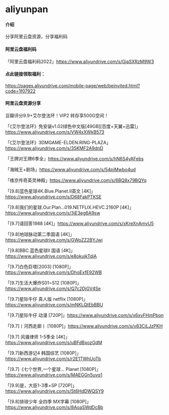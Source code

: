 # aliyunpan

#### 介绍
分享阿里云盘资源，分享福利码

#### 阿里云盘福利码
「阿里云盘福利码2022」https://www.aliyundrive.com/s/GjaSXRzM9W3

#### 点此链接领取福利：
https://pages.aliyundrive.com/mobile-page/web/beinvited.html?code=1f07922



#### 阿里云盘资源分享

 豆瓣评分9.9+艾尔登法环！VIP2 转存享500G空间！

「《艾尔登法环》免安装v1.02绿色中文版[49GB][百度+天翼+迅雷]」https://www.aliyundrive.com/s/VW4xXWkB573  <br/>

「《艾尔登法环》3DMGAME-ELDEN.RING-PLAZA」https://www.aliyundrive.com/s/35KMF2A9dnD  <br/>

「王牌对王牌6季全」https://www.aliyundrive.com/s/hN6S4yAFebs  <br/>

「海贼王+剧场」https://www.aliyundrive.com/s/54piMwbo4ud

「维京传奇英灵神殿」https://www.aliyundrive.com/s/6BQ8x79BQYq

「[9.8]蓝色星球4K.Blue.Planet.II英文 [4K]」https://www.aliyundrive.com/s/D68FakPTKSE

「[9.8]我们的星球.Our.Plan...019.NETFLIX.HEVC.2160P  [4K]」https://www.aliyundrive.com/s/3jE3eg6A9sw

「[9.7]请回答1988  [4K]」https://www.aliyundrive.com/s/xKreXnAmvU5

「[9.8]地球脉动第二季国语  [4K]」https://www.aliyundrive.com/s/GWoZZ2BYJwi

「[9.8]BBC.蓝色星球Ⅱ 国语  [4K]」https://www.aliyundrive.com/s/e8okujkTdjA

「[9.7]白色巨塔[2003]  [1080P]」https://www.aliyundrive.com/s/DhoExfE92WB

「[9.7]生活大爆炸S01~S12  [1080P]」https://www.aliyundrive.com/s/Q7c2DjGV4Se

「[9.7]星际牛仔 真人版 netflix [1080P]」https://www.aliyundrive.com/s/mNKLQtEbBBU

「[9.7]星际牛仔 动漫  [720P]」https://www.aliyundrive.com/s/x6xvFHmPbon

「[9.7]丨河西走廊丨 [1080P]」https://www.aliyundrive.com/s/v83CiLJzPKH

「[9.7] 风骚律师  1-5季全  [4K]」https://www.aliyundrive.com/s/uBFdBxozGdM

「[9.7]新西游记4 韩国综艺  [1080P]」https://www.aliyundrive.com/s/r2E1TWhUoTb

「[9.7]《七个世界,一个星球... Planet  [1080P]」https://www.aliyundrive.com/s/MAEGGn5uvq1

「[9.9]是，大臣1-3季+SP  [720P]」https://www.aliyundrive.com/s/St6HdDWQSY9

「[9.8]排球少年 全四季 MX字幕  [1080P]」https://www.aliyundrive.com/s/8AoaSWdDcBb
